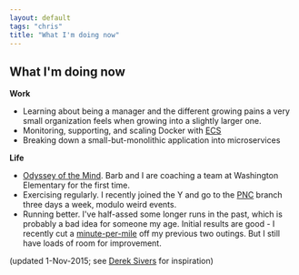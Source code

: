 ```yaml
---
layout: default
tags: "chris"
title: "What I'm doing now"
---
```


## What I'm doing now

__Work__

* Learning about being a manager and the different growing pains a very small
  organization feels when growing into a slightly larger one.
* Monitoring, supporting, and scaling Docker with
  [ECS](https://aws.amazon.com/ecs/)
* Breaking down a small-but-monolithic application into microservices

__Life__

* [Odyssey of the Mind](http://www.odysseyofthemind.com/). Barb and I are
  coaching a team at Washington Elementary for the first time.
* Exercising regularly. I recently joined the Y and go to the
  [PNC](http://www.ymcaofpittsburgh.org/locations/pnc-ymca/) branch three days
  a week, modulo weird events.
* Running better. I've half-assed some longer runs in the past, which is
  probably a bad idea for someone my age. Initial results are good - I recently
  cut a [minute-per-mile](http://results.xacte.com/?id=1144&tagcode=3499) off my
  previous two outings. But I still have loads of room for improvement.

(updated 1-Nov-2015; see [Derek Sivers](http://sivers.org/now) for inspiration)

